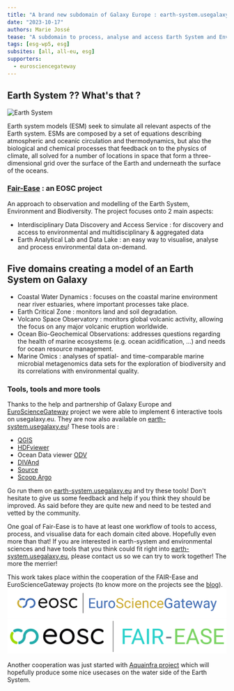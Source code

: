 ```yaml
---
title: "A brand new subdomain of Galaxy Europe : earth-system.usegalaxy.eu "
date: "2023-10-17"
authors: Marie Jossé
tease: "A subdomain to process, analyse and access Earth System and Environmental data"
tags: [esg-wp5, esg]
subsites: [all, all-eu, esg]
supporters:
  - eurosciencegateway
---
```


## Earth System ?? What's that ?

<div class='center'>
<img src="sys-earth.jpg" alt="Earth System"/>
</div>

Earth system models (ESM) seek to simulate all relevant aspects of the Earth system.
ESMs are composed by a set of equations describing atmospheric and oceanic circulation and thermodynamics, but also the biological and chemical processes that feedback on to the physics of climate, all solved for a number of locations in space that form a three-dimensional grid over the surface of the Earth and underneath the surface of the oceans.



### [Fair-Ease](https://fairease.eu/) : an EOSC project

An approach to observation and modelling of the Earth System, Environment and Biodiversity.
The project focuses onto 2 main aspects:
- Interdisciplinary Data Discovery and Access Service : for discovery and access to environmental and multidisciplinary & aggregated data
- Earth Analytical Lab and Data Lake : an easy way to visualise, analyse and process environmental data on-demand.


## Five domains creating a model of an Earth System on Galaxy

- Coastal Water Dynamics : focuses on the coastal marine environment near river estuaries, where important processes take place.
- Earth Critical Zone : monitors land and soil degradation.
- Volcano Space Observatory : monitors global volcanic activity, allowing the focus on any major volcanic eruption worldwide.
- Ocean Bio-Geochemical Observations: addresses questions regarding the health of marine ecosystems (e.g. ocean acidification, ...) and needs for ocean resource management.
- Marine Omics : analyses of spatial- and time-comparable marine microbial metagenomics data sets for the exploration of biodiversity and its correlations with environmental quality.


### Tools, tools and more tools

Thanks to the help and partnership of Galaxy Europe and [EuroScienceGateway](https://eurosciencegateway.eu) project we were able to implement 6 interactive tools on usegalaxy.eu. They are now also available on [earth-system.usegalaxy.eu](https://earth-system.usegalaxy.eu/)! These tools are :
- [QGIS](https://earth-system.usegalaxy.eu/root?tool_id=interactive_tool_qgis)
- [HDFviewer](https://earth-system.usegalaxy.eu/root?tool_id=interactive_tool_hdfviewer)
- Ocean Data viewer [ODV](https://earth-system.usegalaxy.eu/root?tool_id=interactive_tool_odv)
- [DIVAnd](https://earth-system.usegalaxy.eu/root?tool_id=interactive_tool_divand)
- [Source](https://earth-system.usegalaxy.eu/root?tool_id=interactive_tool_source)
- [Scoop Argo](https://earth-system.usegalaxy.eu/root?tool_id=interactive_tool_scoop3_argo)

Go run them on [earth-system.usegalaxy.eu](https://earth-system.usegalaxy.eu/) and try these tools!
Don't hesitate to give us some feedback and help if you think they should be improved. As said before they are quite new and need to be tested and vetted by the community.

One goal of Fair-Ease is to have at least one workflow of tools to access, process, and visualise data for each domain cited above. Hopefully even more than that! 
If you are interested in earth-system and environmental sciences and have tools that you think could fit right into [earth-system.usegalaxy.eu](https://earth-system.usegalaxy.eu/), please contact us so we can try to work together! The more the merrier! 

This work takes place within the cooperation of the FAIR-Ease and EuroScienceGateway projects (to know more on the projects see the [blog](https://galaxyproject.org/news/2023-05-21-fair-ease-euro-science-gateway/)).
![EOSC EuroScienceGateway](eurosciencegateway.png)
![EOSC Fair-Ease](fair_ease_colour.png)

Another cooperation was just started with [Aquainfra project](https://aquainfra.eu/) which will hopefully produce some nice usecases on the water side of the Earth System. 
